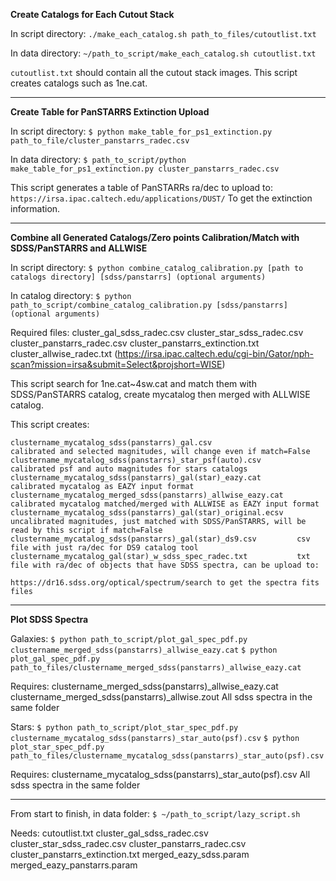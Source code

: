 
**Create Catalogs for Each Cutout Stack**

In script directory:
`./make_each_catalog.sh path_to_files/cutoutlist.txt`

In data directory:
`~/path_to_script/make_each_catalog.sh cutoutlist.txt`

`cutoutlist.txt` should contain all the cutout stack images.
This script creates catalogs such as 1ne.cat.

------------------------------------

**Create Table for PanSTARRS Extinction Upload**

In script directory:
`$ python make_table_for_ps1_extinction.py path_to_file/cluster_panstarrs_radec.csv`

In data directory:
`$ path_to_script/python make_table_for_ps1_extinction.py cluster_panstarrs_radec.csv`

This script generates a table of PanSTARRs ra/dec to upload to:
`https://irsa.ipac.caltech.edu/applications/DUST/`
To get the extinction information.


------------------------------------

**Combine all Generated Catalogs/Zero points Calibration/Match with SDSS/PanSTARRS and ALLWISE**

In script directory:
`$ python combine_catalog_calibration.py [path to catalogs directory] [sdss/panstarrs] (optional arguments)`

In catalog directory:
`$ python path_to_script/combine_catalog_calibration.py [sdss/panstarrs] (optional arguments)`

Required files:
cluster_gal_sdss_radec.csv
cluster_star_sdss_radec.csv
cluster_panstarrs_radec.csv
cluster_panstarrs_extinction.txt
cluster_allwise_radec.txt (https://irsa.ipac.caltech.edu/cgi-bin/Gator/nph-scan?mission=irsa&submit=Select&projshort=WISE)

This script search for 1ne.cat~4sw.cat and match them with SDSS/PanSTARRS catalog, create mycatalog then merged with ALLWISE catalog.

This script creates:
```
clustername_mycatalog_sdss(panstarrs)_gal.csv                   calibrated and selected magnitudes, will change even if match=False
clustername_mycatalog_sdss(panstarrs)_star_psf(auto).csv        calibrated psf and auto magnitudes for stars catalogs
clustername_mycatalog_sdss(panstarrs)_gal(star)_eazy.cat        calibrated mycatalog as EAZY input format
clustername_mycatalog_merged_sdss(panstarrs)_allwise_eazy.cat   calibrated mycatalog matched/merged with ALLWISE as EAZY input format
clustername_mycatalog_sdss(panstarrs)_gal(star)_original.ecsv   uncalibrated magnitudes, just matched with SDSS/PanSTARRS, will be read by this script if match=False
clustername_mycatalog_sdss(panstarrs)_gal(star)_ds9.csv         csv file with just ra/dec for DS9 catalog tool
clustername_mycatalog_gal(star)_w_sdss_spec_radec.txt           txt file with ra/dec of objects that have SDSS spectra, can be upload to:
                                                                https://dr16.sdss.org/optical/spectrum/search to get the spectra fits files
```

------------------------------------

**Plot SDSS Spectra**

Galaxies:
`$ python path_to_script/plot_gal_spec_pdf.py clustername_merged_sdss(panstarrs)_allwise_eazy.cat`
`$ python plot_gal_spec_pdf.py path_to_files/clustername_merged_sdss(panstarrs)_allwise_eazy.cat`

Requires:
clustername_merged_sdss(panstarrs)_allwise_eazy.cat
clustername_merged_sdss(panstarrs)_allwise.zout
All sdss spectra in the same folder

Stars:
`$ python path_to_script/plot_star_spec_pdf.py clustername_mycatalog_sdss(panstarrs)_star_auto(psf).csv`
`$ python plot_star_spec_pdf.py path_to_files/clustername_mycatalog_sdss(panstarrs)_star_auto(psf).csv`

Requires:
clustername_mycatalog_sdss(panstarrs)_star_auto(psf).csv
All sdss spectra in the same folder

------------------------------------

From start to finish, in data folder:
`$ ~/path_to_script/lazy_script.sh`

Needs:
cutoutlist.txt
cluster_gal_sdss_radec.csv
cluster_star_sdss_radec.csv
cluster_panstarrs_radec.csv
cluster_panstarrs_extinction.txt
merged_eazy_sdss.param
merged_eazy_panstarrs.param


